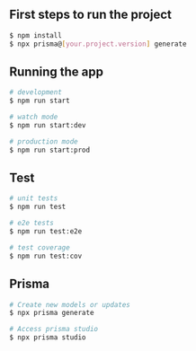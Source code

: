 ## First steps to run the project

```bash
$ npm install
$ npx prisma@[your.project.version] generate
```

## Running the app

```bash
# development
$ npm run start

# watch mode
$ npm run start:dev

# production mode
$ npm run start:prod
```

## Test

```bash
# unit tests
$ npm run test

# e2e tests
$ npm run test:e2e

# test coverage
$ npm run test:cov
```

## Prisma  
```bash
# Create new models or updates
$ npx prisma generate

# Access prisma studio
$ npx prisma studio
```